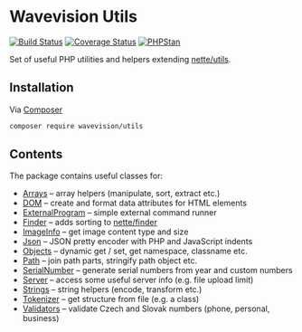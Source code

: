 # Wavevision Utils

[![Build Status](https://travis-ci.org/wavevision/utils.svg?branch=master)](https://travis-ci.org/wavevision/utils)
[![Coverage Status](https://coveralls.io/repos/github/wavevision/utils/badge.svg?branch=master)](https://coveralls.io/github/wavevision/utils?branch=master)
[![PHPStan](https://img.shields.io/badge/style-level%20max-brightgreen.svg?label=phpstan)](https://github.com/phpstan/phpstan)

Set of useful PHP utilities and helpers extending [nette/utils](https://github.com/nette/utils).

## Installation

Via [Composer](https://getcomposer.org)

```bash
composer require wavevision/utils
```

## Contents

The package contains useful classes for:

- [Arrays](./src/Utils/Arrays.php) – array helpers (manipulate, sort, extract etc.)
- [DOM](./src/Utils/DOM) – create and format data attributes for HTML elements
- [ExternalProgram](./src/Utils/ExternalProgram/Executor.php) – simple external command runner
- [Finder](./src/Utils/Finder.php) – adds sorting to [nette/finder](https://github.com/nette/finder)
- [ImageInfo](./src/Utils/ImageInfo.php) – get image content type and size
- [Json](./src/Utils/Json.php) – JSON pretty encoder with PHP and JavaScript indents
- [Objects](./src/Utils/Objects.php) – dynamic get / set, get namespace, classname etc.
- [Path](./src/Utils/Path.php) – join path parts, stringify path object etc.
- [SerialNumber](./src/Utils/SerialNumber.php) – generate serial numbers from year and custom numbers
- [Server](./src/Utils/Server.php) – access some useful server info (e.g. file upload limit)
- [Strings](./src/Utils/Strings.php) – string helpers (encode, transform etc.)
- [Tokenizer](./src/Utils/Tokenizer/Tokenizer.php) – get structure from file (e.g. a class)
- [Validators](./src/Utils/Validators.php) – validate Czech and Slovak numbers (phone, personal, business)
